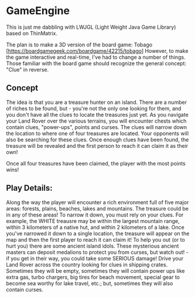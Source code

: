 # GameEngine

This is just me dabbling with LWJGL (Light Weight Java Game Library) based on ThinMatrix.

The plan is to make a 3D version of the board game: Tobago [https://boardgamegeek.com/boardgame/42215/tobago]
However, to make the game interactive and real-time, I've had to change a number of things. Those familiar with the board game should recognize the general concept: "Clue" in reverse.

## Concept
The idea is that you are a treasure hunter on an island. There are a number of riches to be found, but - you're not the only one looking for them, and you don't have all the clues to locate the treasures just yet. As you navigate your Land Rover over the various terrains, you will encounter chests which contain clues, "power-ups", points and curses. The clues will narrow down the location to where one of four treasures are located. Your opponents will also be searching for these clues. Once enough clues have been found, the treasure will be revealed and the first person to reach it can claim it as their own!

Once all four treasures have been claimed, the player with the most points wins!

## Play Details:
Along the way the player will encounter a rich environment full of five major areas: forests, plains, beaches, lakes and mountains. The treasure could be in any of these areas! To narrow it down, you must rely on your clues. For example, the WHITE treausre may be within the largest mountain range, within 3 kilometers of a native hut, and within 2 kilometers of a lake. Once you've narrowed it down to a single location, the treasure will appear on the map and then the first player to reach it can claim it! To help you out (or to hurt you) there are some ancient island idols. These mysterious ancient masters can deposit medalions to protect you from curses, but watch out! - if you get in their way, you could take some SERIOUS damage! Drive your Land Rover across the country looking for clues in shipping crates. Sometimes they will be empty, sometimes they will contain power ups like extra gas, turbo chargers, big tires for beach movement, special gear to become sea worthy for lake travel, etc.; but, sometimes they will also contain curses.


